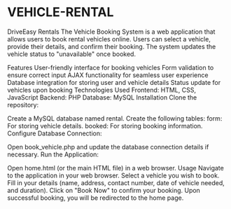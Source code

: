 # VEHICLE-RENTAL
DriveEasy Rentals
The Vehicle Booking System is a web application that allows users to book rental vehicles online. Users can select a vehicle, provide their details, and confirm their booking. The system updates the vehicle status to "unavailable" once booked.

Features
User-friendly interface for booking vehicles
Form validation to ensure correct input
AJAX functionality for seamless user experience
Database integration for storing user and vehicle details
Status update for vehicles upon booking
Technologies Used
Frontend: HTML, CSS, JavaScript
Backend: PHP
Database: MySQL
Installation
Clone the repository:


Create a MySQL database named rental.
Create the following tables:
form: For storing vehicle details.
booked: For storing booking information.
Configure Database Connection:

Open book_vehicle.php and update the database connection details if necessary.
Run the Application:

Open home.html (or the main HTML file) in a web browser.
Usage
Navigate to the application in your web browser.
Select a vehicle you wish to book.
Fill in your details (name, address, contact number, date of vehicle needed, and duration).
Click on "Book Now" to confirm your booking.
Upon successful booking, you will be redirected to the home page.
